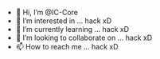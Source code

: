 - 👋 Hi, I’m @IC-Core
- 👀 I’m interested in ... hack xD
- 🌱 I’m currently learning ... hack xD
- 💞️ I’m looking to collaborate on ... hack xD
- 📫 How to reach me ... hack xD

<!---
IC-Core/IC-Core is a ✨ special ✨ repository because its `README.md` (this file) appears on your GitHub profile.
You can click the Preview link to take a look at your changes.
--->
